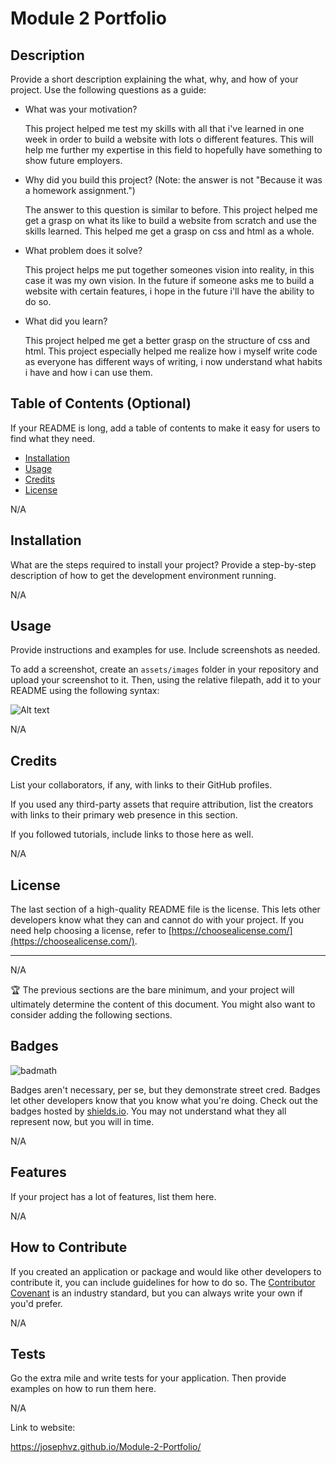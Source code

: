 # Module 2 Portfolio

## Description

Provide a short description explaining the what, why, and how of your project. Use the following questions as a guide:

- What was your motivation?

    This project helped me test my skills with all that i've learned in one week in order to build a website with lots o different features.
    This will help me further my expertise in this field to hopefully have something to show future employers.

- Why did you build this project? (Note: the answer is not "Because it was a homework assignment.")

    The answer to this question is similar to before. This project helped me get a grasp on what its like to build a website from scratch and use the skills learned.
    This helped me get a grasp on css and html as a whole.

- What problem does it solve?

    This project helps me put together someones vision into reality, in this case it was my own vision. In the future if someone asks
    me to build a website with certain features, i hope in the future i'll have the ability to do so.

- What did you learn?

    This project helped me get a better grasp on the structure of css and html. This project especially helped me realize how i myself write code
    as everyone has different ways of writing, i now understand what habits i have and how i can use them.

## Table of Contents (Optional)

If your README is long, add a table of contents to make it easy for users to find what they need.

- [Installation](#installation)
- [Usage](#usage)
- [Credits](#credits)
- [License](#license)

N/A

## Installation

What are the steps required to install your project? Provide a step-by-step description of how to get the development environment running.

N/A

## Usage

Provide instructions and examples for use. Include screenshots as needed.

To add a screenshot, create an `assets/images` folder in your repository and upload your screenshot to it. Then, using the relative filepath, add it to your README using the following syntax:

 ![Alt text](images/portfolio.PNG)


N/A

## Credits

List your collaborators, if any, with links to their GitHub profiles.

If you used any third-party assets that require attribution, list the creators with links to their primary web presence in this section.

If you followed tutorials, include links to those here as well.

N/A

## License

The last section of a high-quality README file is the license. This lets other developers know what they can and cannot do with your project. If you need help choosing a license, refer to [https://choosealicense.com/](https://choosealicense.com/).

---

N/A

🏆 The previous sections are the bare minimum, and your project will ultimately determine the content of this document. You might also want to consider adding the following sections.

## Badges

![badmath](https://img.shields.io/github/languages/top/lernantino/badmath)

Badges aren't necessary, per se, but they demonstrate street cred. Badges let other developers know that you know what you're doing. Check out the badges hosted by [shields.io](https://shields.io/). You may not understand what they all represent now, but you will in time.

N/A

## Features

If your project has a lot of features, list them here.

N/A

## How to Contribute

If you created an application or package and would like other developers to contribute it, you can include guidelines for how to do so. The [Contributor Covenant](https://www.contributor-covenant.org/) is an industry standard, but you can always write your own if you'd prefer.

N/A

## Tests

Go the extra mile and write tests for your application. Then provide examples on how to run them here.

N/A

Link to website:

https://josephvz.github.io/Module-2-Portfolio/
